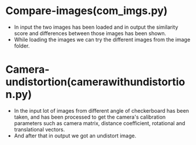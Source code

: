 # Compare-images(com_imgs.py)
- In input the two images has been loaded and in output the similarity score and differences between those images has been shown.
- While loading the images we can try the different images from the image folder.

# Camera-undistortion(camerawithundistortion.py)
- In the input lot of images from different angle of checkerboard has been taken, and has been processed to get the camera's calibration parameters such as camera matrix, distance coefficient, rotational and translational vectors. 
- And after that in output we got an undistort image.
